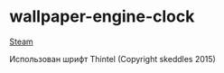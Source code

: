 # wallpaper-engine-clock

[Steam](https://steamcommunity.com/sharedfiles/filedetails/?id=2620445215)

Использован шрифт Thintel (Copyright skeddles 2015)
